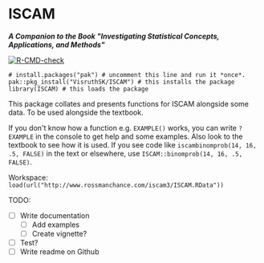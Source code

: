 ISCAM
==============
***A Companion to the Book "Investigating Statistical Concepts, Applications, and Methods"***

<!-- badges: start -->
  [![R-CMD-check](https://github.com/Vishwarrior26/ISCAM/actions/workflows/R-CMD-check.yaml/badge.svg)](https://github.com/Vishwarrior26/ISCAM/actions/workflows/R-CMD-check.yaml)
<!-- badges: end -->

```
# install.packages("pak") # uncomment this line and run it *once*.
pak::pkg_install("VisruthSK/ISCAM") # this installs the package
library(ISCAM) # this loads the package
```

This package collates and presents functions for ISCAM alongside some data. To be used alongside the textbook.

If you don't know how a function e.g. `EXAMPLE()` works, you can write `?EXAMPLE` in the console to get help and some examples. Also look to the textbook to see how it is used. If you see code like `iscambinomprob(14, 16, .5, FALSE)` in the text or elsewhere, use `ISCAM::binomprob(14, 16, .5, FALSE)`.

Workspace: `load(url("http://www.rossmanchance.com/iscam3/ISCAM.RData"))`

TODO:
- [ ] Write documentation
  - [ ] Add examples
  - [ ] Create vignette?
- [ ] Test?
- [ ] Write readme on Github
